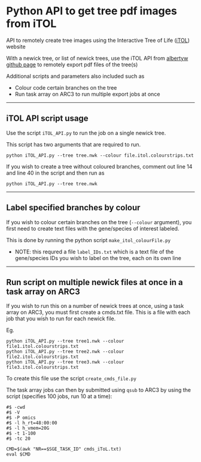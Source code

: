 # Python API to get tree pdf images from iTOL #

API to remotely create tree images using the Interactive Tree of Life ([iTOL](https://itol.embl.de/)) website

With a newick tree, or list of newick trees, use the iTOL API from [albertyw github page](https://github.com/albertyw/itolapi) to remotely export pdf files of the tree(s)

Additional scripts and parameters also included such as
* Colour code certain branches on the tree
* Run task array on ARC3 to run multiple export jobs at once

---

## iTOL API script usage ##

Use the script `iTOL_API.py` to run the job on a single newick tree.

This script has two arguments that are required to run.

```Shell
python iTOL_API.py --tree tree.nwk --colour file.itol.colourstrips.txt
```

If you wish to create a tree without coloured branches, comment out line 14 and line 40 in the script and then run as

```Shell
python iTOL_API.py --tree tree.nwk
```

---

## Label specified branches by colour ##

If you wish to colour certain branches on the tree (`--colour` argument), you first need to create text files with the gene/species of interest labeled.

This is done by running the python script `make_itol_colourFile.py` 

* NOTE: this requred a file `label_IDs.txt` which is a text file of the gene/species IDs you wish to label on the tree, each on its own line

---

## Run script on multiple newick files at once in a task array on ARC3 ##

If you wish to run this on a number of newick trees at once, using a task array on ARC3, you must first create a cmds.txt file. This is a file with each job that you wish to run for each newick file. 

Eg.
```Shell 
python iTOL_API.py --tree tree1.nwk --colour file1.itol.colourstrips.txt
python iTOL_API.py --tree tree2.nwk --colour file2.itol.colourstrips.txt
python iTOL_API.py --tree tree3.nwk --colour file3.itol.colourstrips.txt
```

To create this file use the script `create_cmds_file.py`

The task array jobs can then by submitted using `qsub` to ARC3 by using the script (specifies 100 jobs, run 10 at a time):

```Shell
#$ -cwd                                                                                                                                             
#$ -V                                                                                                                                               
#$ -P omics                                                                                                                                         
#$ -l h_rt=48:00:00                                                                                                                                 
#$ -l h_vmem=20G                                                                                                                                    
#$ -t 1-100                                                                                                                                          
#$ -tc 20                                                                                                                                           

CMD=$(awk "NR==$SGE_TASK_ID" cmds_iToL.txt)
eval $CMD
```